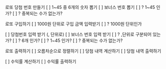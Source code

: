 로또 당첨 번호 만들기
[ ] 1~45 중 6개의 숫자 뽑기
[ ] 보너스 번호 뽑기
[ ] ? 1~45 인가?
[ ] ? 중복되는 수가 없는가?

로또 구입하기
[ ] 1000원 단위로 구입 금액 입력받기
[ ] ? 1000원 단위인가

[ ] 당첨번호 입력 받기 (, 단위로)
[ ] 보너스 번호 입력 받기
[ ] ? ,단위로 구분되어 있는가?
[ ] ? 6개 인가?
[ ] ? 1~45 인가?
[ ] ? 중복되는 수가 없는가?

로또 출력하기
[ ] 오름차순으로 정렬하기
[ ] 당첨 내역 계산하기
[ ] 당첨 내역 출력하기

[ ] 수익률 계산하기
[ ] 수익률 출력하기
